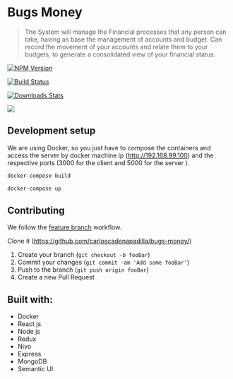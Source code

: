 # Bugs Money

> The System will manage the Financial processes that any person can take, having as base the management of accounts and budget. Can record the movement of your accounts and relate them to your budgets, to generate a consolidated view of your financial status.

[![NPM Version][npm-image]][npm-url]

[![Build Status][travis-image]][travis-url]

[![Downloads Stats][npm-downloads]][npm-url]

![](header.png)

## Development setup

We are using Docker, so you just have to compose the containers and access the server by docker machine ip (http://192.168.99.100) and the respective ports (3000 for the client and 5000 for the server ).

```sh
docker-compose build

docker-compose up
```

## Contributing

We follow the [feature branch](https://www.atlassian.com/git/tutorials/comparing-workflows/feature-branch-workflow) workflow.

Clone it (<https://github.com/carloscadenapadilla/bugs-money/>)

1. Create your branch (`git checkout -b fooBar`)
2. Commit your changes (`git commit -am 'Add some fooBar'`)
3. Push to the branch (`git push origin fooBar`)
4. Create a new Pull Request

<!-- Markdown link & img dfn's -->

[npm-image]: https://img.shields.io/npm/v/datadog-metrics.svg?style=flat-square
[npm-url]: https://npmjs.org/package/datadog-metrics
[npm-downloads]: https://img.shields.io/npm/dm/datadog-metrics.svg?style=flat-square
[travis-image]: https://img.shields.io/travis/dbader/node-datadog-metrics/master.svg?style=flat-square
[travis-url]: https://travis-ci.org/dbader/node-datadog-metrics
[wiki]: https://github.com/yourname/yourproject/wiki

## Built with:

- Docker
- React js
- Node js
- Redux
- Nivo
- Express
- MongoDB
- Semantic UI
